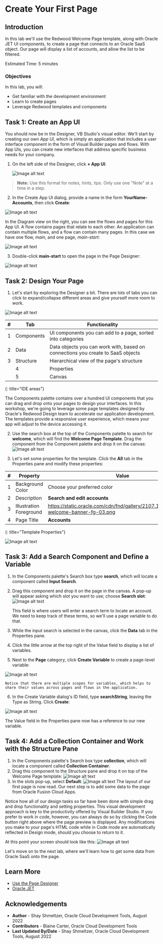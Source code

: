 # Create Your First Page

## Introduction

In this lab we'll use the Redwood Welcome Page template, along with Oracle JET UI components, to create a page that connects to an Oracle SaaS object.  Our page will display a list of accounts, and allow the list to be filtered.

Estimated Time: 5 minutes

### Objectives

In this lab, you will:
* Get familiar with the development environment
* Learn to create pages
* Leverage Redwood templates and components

## Task 1: Create an App UI

You should now be in the Designer, VB Studio's visual editor. We'll start by creating our own *App UI*, which is simply an application that includes a user interface component in the form of Visual Builder pages and flows. With App UIs, you can create new interfaces that address specific business needs for your company.

1. On the left side of the Designer, click **+ App UI**:  

	![Image alt text](images/results.png)

> **Note:** Use this format for notes, hints, tips. Only use one "Note" at a time in a step.

2. In the Create App UI dialog, provide a name in the form **YourName-Accounts**, then click **Create**:

  ![Image alt text](images/wssettings.png)

In the Diagram view on the right, you can see the flows and pages for this App UI. A flow contains pages that relate to each other. An application can contain multiple flows, and a flow can contain many pages. In this case we have one flow, *main*, and one page, *main-start*:

  ![Image alt text](images/appflow.png)

3. Double-click  **main-start** to open the page in the Page Designer:

  ![Image alt text](images/IDE.png)

## Task 2: Design Your Page

1. Let's start by exploring the Designer a bit. There are lots of tabs you can click to expand/collapse different areas and give yourself more room to work.

  ![Image alt text](images/IDE2.png)

  | #| Tab | Functionality |
  | --- | --- | --- |
  | 1 | Components | UI components you can add to a page, sorted into categories  |
  | 2 |Data | Data objects you can work with, based on connections you create to SaaS objects |
  | 3 | Structure | Hierarchical view of the page's structure |
	  | 4 | Properties | Declarative area to define properties for the component selected in your page |
	  | 5 | Canvas | Displays a design/live view (or code view) of your page content |
{: title="IDE areas"}

The Components palette contains over a hundred UI components that you can drag and drop onto your pages to design your interfaces. In this workshop, we're going to leverage some page templates designed by Oracle's Redwood Design team to accelerate our application development. The templates provide a responsive user experience, which means your app will adjust to the device accessing it.

2. Use the search box at the top of the Components palette to search for **welcome**, which will find the **Welcome Page Template**. Drag the component from the Component palette and drop it on the canvas:
  ![Image alt text](images/welcome.png)

3. Let's set some properties for the template. Click the **All** tab in the Properties pane and modify these properties:

| # | Property | Value |
| --- | --- | --- |
| 1 | Background Color | Choose your preferred color  |
| 2 | Description| **Search and edit accounts** |
| 3 | Illustration Foreground | https://static.oracle.com/cdn/fnd/gallery/2107.1.0/images/illust-welcome-banner-fg-03.png |
| 4 |Page Title | **Accounts** |
{: title="Template Properties"}

  ![Image alt text](images/properties.png)

## Task 3: Add a Search Component and Define a Variable

1. In the Components palette's Search box type **search**, which will locate a component called **Input Search**.
2. Drag this component and drop it on the page in the canvas. A pop-up will appear asking which slot you want to use; choose **Search slot**:
  ![Image alt text](images/slot.png)

	This field is where users will enter a search term to locate an account. We need to keep track of these terms, so we'll use a page variable to do that.

3. While the input search is selected in the canvas, click the **Data** tab in the Properties pane.

4. Click the little arrow at the top right of the Value field to display a list of variables.

5. Next to the **Page** category, click **Create Variable** to create a page-level variable:

  ![Image alt text](images/variable.png)

	Notice that there are multiple scopes for variables, which helps to share their values across pages and flows in the application.

6. In the Create Variable dialog's ID field, type **searchString**, leaving the Type as String. Click **Create**:

  ![Image alt text](images/variablesettings.png)

The Value field in the Properties pane now has a reference to our new variable.

## Task 4: Add a Collection Container and Work with the Structure Pane

1. In the Components palette's Search box type **collection**, which will locate a component called **Collection Container**.
2. Drag this component to the Structure pane and drop it on top of the Welcome Page template:
  ![Image alt text](images/collection.png)
3. In the slots pop-up, select **Default**:
  ![Image alt text](images/slot.png)
The layout of our first page is now read.  Our next step is to add some data to the page from Oracle Fusion Cloud Apps.

Notice how all of our design tasks so far have been done with simple drag and drop functionality and setting properties. This visual development approach is key to the productivity offered by Visual Builder Studio. If you prefer to work in code, however, you can always do so by clicking the Code button right above where the page preview is displayed. Any modifications you make to your page's HTML code while in Code mode are automatically reflected in Design mode, should you choose to return to it.  

At this point your screen should look like this:
  ![Image alt text](images/complete.png)

Let's move on to the next lab, where we'll learn how to get some data from Oracle SaaS onto the page.

## Learn More

* [Use the Page Designer](https://docs.oracle.com/en/cloud/paas/visual-builder/visualbuilder-building-appui/get-started1.html#GUID-CC2B203D-51D3-4408-8D0B-4E26C86BCBC0)
* [Oracle JET](http://oracle.com/jet)

## Acknowledgements
* **Author** - Shay Shmeltzer, Oracle Cloud Development Tools, August 2022
* **Contributors** -  Blaine Carter, Oracle Cloud Development Tools
* **Last Updated By/Date** - Shay Shmeltzer, Oracle Cloud Development Tools, August 2022
